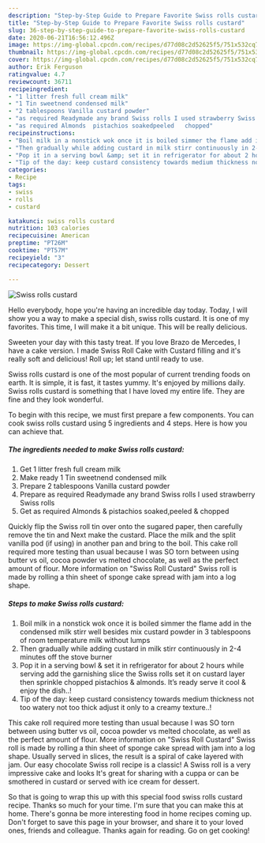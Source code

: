```yaml
---
description: "Step-by-Step Guide to Prepare Favorite Swiss rolls custard"
title: "Step-by-Step Guide to Prepare Favorite Swiss rolls custard"
slug: 36-step-by-step-guide-to-prepare-favorite-swiss-rolls-custard
date: 2020-06-21T16:56:12.496Z
image: https://img-global.cpcdn.com/recipes/d77d08c2d52625f5/751x532cq70/swiss-rolls-custard-recipe-main-photo.jpg
thumbnail: https://img-global.cpcdn.com/recipes/d77d08c2d52625f5/751x532cq70/swiss-rolls-custard-recipe-main-photo.jpg
cover: https://img-global.cpcdn.com/recipes/d77d08c2d52625f5/751x532cq70/swiss-rolls-custard-recipe-main-photo.jpg
author: Erik Ferguson
ratingvalue: 4.7
reviewcount: 36711
recipeingredient:
- "1 litter fresh full cream milk"
- "1 Tin sweetnend condensed milk"
- "2 tablespoons Vanilla custard powder"
- "as required Readymade any brand Swiss rolls I used strawberry Swiss rolls"
- "as required Almonds  pistachios soakedpeeled   chopped"
recipeinstructions:
- "Boil milk in a nonstick wok once it is boiled simmer the flame add in the condensed milk stirr well besides mix custard powder in 3 tablespoons of room temperature milk without lumps"
- "Then gradually while adding custard in milk stirr continuously in 2-4 minutes off the stove burner"
- "Pop it in a serving bowl &amp; set it in refrigerator for about 2 hours while serving add the garnishing slice the Swiss rolls set it on custard layer then sprinkle chopped pistachios &amp; almonds. It’s ready serve it cool &amp; enjoy the dish..!"
- "Tip of the day: keep custard consistency towards medium thickness not too watery not too thick adjust it only to a creamy texture..!"
categories:
- Recipe
tags:
- swiss
- rolls
- custard

katakunci: swiss rolls custard 
nutrition: 103 calories
recipecuisine: American
preptime: "PT26M"
cooktime: "PT57M"
recipeyield: "3"
recipecategory: Dessert

---
```



![Swiss rolls custard](https://img-global.cpcdn.com/recipes/d77d08c2d52625f5/751x532cq70/swiss-rolls-custard-recipe-main-photo.jpg)

Hello everybody, hope you're having an incredible day today. Today, I will show you a way to make a special dish, swiss rolls custard. It is one of my favorites. This time, I will make it a bit unique. This will be really delicious.

Sweeten your day with this tasty treat. If you love Brazo de Mercedes, I have a cake version. I made Swiss Roll Cake with Custard filling and it&#39;s really soft and delicious! Roll up; let stand until ready to use.

Swiss rolls custard is one of the most popular of current trending foods on earth. It is simple, it is fast, it tastes yummy. It's enjoyed by millions daily. Swiss rolls custard is something that I have loved my entire life. They are fine and they look wonderful.


To begin with this recipe, we must first prepare a few components. You can cook swiss rolls custard using 5 ingredients and 4 steps. Here is how you can achieve that.

<!--inarticleads1-->

##### The ingredients needed to make Swiss rolls custard:

1. Get 1 litter fresh full cream milk
1. Make ready 1 Tin sweetnend condensed milk
1. Prepare 2 tablespoons Vanilla custard powder
1. Prepare as required Readymade any brand Swiss rolls I used strawberry Swiss rolls
1. Get as required Almonds &amp; pistachios soaked,peeled  &amp; chopped


Quickly flip the Swiss roll tin over onto the sugared paper, then carefully remove the tin and Next make the custard. Place the milk and the split vanilla pod (if using) in another pan and bring to the boil. This cake roll required more testing than usual because I was SO torn between using butter vs oil, cocoa powder vs melted chocolate, as well as the perfect amount of flour. More information on &#34;Swiss Roll Custard&#34; Swiss roll is made by rolling a thin sheet of sponge cake spread with jam into a log shape. 

<!--inarticleads2-->

##### Steps to make Swiss rolls custard:

1. Boil milk in a nonstick wok once it is boiled simmer the flame add in the condensed milk stirr well besides mix custard powder in 3 tablespoons of room temperature milk without lumps
1. Then gradually while adding custard in milk stirr continuously in 2-4 minutes off the stove burner
1. Pop it in a serving bowl &amp; set it in refrigerator for about 2 hours while serving add the garnishing slice the Swiss rolls set it on custard layer then sprinkle chopped pistachios &amp; almonds. It’s ready serve it cool &amp; enjoy the dish..!
1. Tip of the day: keep custard consistency towards medium thickness not too watery not too thick adjust it only to a creamy texture..!


This cake roll required more testing than usual because I was SO torn between using butter vs oil, cocoa powder vs melted chocolate, as well as the perfect amount of flour. More information on &#34;Swiss Roll Custard&#34; Swiss roll is made by rolling a thin sheet of sponge cake spread with jam into a log shape. Usually served in slices, the result is a spiral of cake layered with jam. Our easy chocolate Swiss roll recipe is a classic! A Swiss roll is a very impressive cake and looks It&#39;s great for sharing with a cuppa or can be smothered in custard or served with ice cream for dessert. 

So that is going to wrap this up with this special food swiss rolls custard recipe. Thanks so much for your time. I'm sure that you can make this at home. There's gonna be more interesting food in home recipes coming up. Don't forget to save this page in your browser, and share it to your loved ones, friends and colleague. Thanks again for reading. Go on get cooking!
